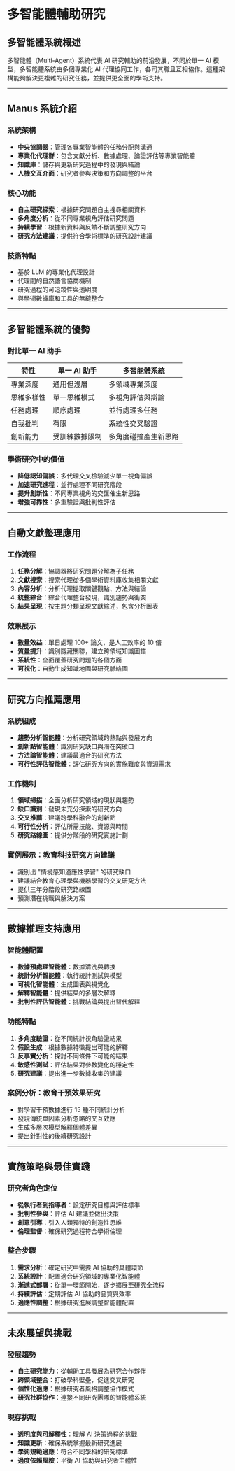 # 多智能體輔助研究

## 多智能體系統概述

多智能體（Multi-Agent）系統代表 AI 研究輔助的前沿發展，不同於單一 AI 模型，多智能體系統由多個專業化 AI 代理協同工作，各司其職且互相協作。這種架構能夠解決更複雜的研究任務，並提供更全面的學術支持。

---

## Manus 系統介紹

### 系統架構
- **中央協調器**：管理各專業智能體的任務分配與溝通
- **專業化代理群**：包含文獻分析、數據處理、論證評估等專業智能體
- **知識庫**：儲存與更新研究過程中的發現與結論
- **人機交互介面**：研究者參與決策和方向調整的平台

### 核心功能
- **自主研究探索**：根據研究問題自主搜尋相關資料
- **多角度分析**：從不同專業視角評估研究問題
- **持續學習**：根據新資料與反饋不斷調整研究方向
- **研究方法建議**：提供符合學術標準的研究設計建議

### 技術特點
- 基於 LLM 的專業化代理設計
- 代理間的自然語言協商機制
- 研究過程的可追蹤性與透明度
- 與學術數據庫和工具的無縫整合

---

## 多智能體系統的優勢

### 對比單一 AI 助手
| 特性 | 單一 AI 助手 | 多智能體系統 |
|------|-------------|-------------|
| 專業深度 | 通用但淺層 | 多領域專業深度 |
| 思維多樣性 | 單一思維模式 | 多視角評估與辯論 |
| 任務處理 | 順序處理 | 並行處理多任務 |
| 自我批判 | 有限 | 系統性交叉驗證 |
| 創新能力 | 受訓練數據限制 | 多角度碰撞產生新思路 |

### 學術研究中的價值
- **降低認知偏誤**：多代理交叉檢驗減少單一視角偏誤
- **加速研究進程**：並行處理不同研究階段
- **提升創新性**：不同專業視角的交匯催生新思路
- **增強可靠性**：多重驗證與批判性評估

---

## 自動文獻整理應用

### 工作流程
1. **任務分解**：協調器將研究問題分解為子任務
2. **文獻搜索**：搜索代理從多個學術資料庫收集相關文獻
3. **內容分析**：分析代理提取關鍵觀點、方法與結論
4. **統整綜合**：綜合代理整合發現，識別趨勢與衝突
5. **結果呈現**：按主題分類呈現文獻綜述，包含分析圖表

### 效果展示
- **數量效益**：單日處理 100+ 論文，是人工效率的 10 倍
- **質量提升**：識別隱藏關聯，建立跨領域知識圖譜
- **系統性**：全面覆蓋研究問題的各個方面
- **可視化**：自動生成知識地圖與研究脈絡圖

---

## 研究方向推薦應用

### 系統組成
- **趨勢分析智能體**：分析研究領域的熱點與發展方向
- **創新點智能體**：識別研究缺口與潛在突破口
- **方法論智能體**：建議最適合的研究方法
- **可行性評估智能體**：評估研究方向的實施難度與資源需求

### 工作機制
1. **領域掃描**：全面分析研究領域的現狀與趨勢
2. **缺口識別**：發現未充分探索的研究方向
3. **交叉推薦**：建議跨學科融合的創新點
4. **可行性分析**：評估所需技能、資源與時間
5. **研究路線圖**：提供分階段的研究實施計劃

### 實例展示：教育科技研究方向建議
- 識別出 "情境感知適應性學習" 的研究缺口
- 建議結合教育心理學與機器學習的交叉研究方法
- 提供三年分階段研究路線圖
- 預測潛在挑戰與解決方案

---

## 數據推理支持應用

### 智能體配置
- **數據預處理智能體**：數據清洗與轉換
- **統計分析智能體**：執行統計測試與模型
- **可視化智能體**：生成圖表與視覺化
- **解釋智能體**：提供結果的多層次解釋
- **批判性評估智能體**：挑戰結論與提出替代解釋

### 功能特點
1. **多角度驗證**：從不同統計視角驗證結果
2. **假設生成**：根據數據特徵提出可能的解釋
3. **反事實分析**：探討不同條件下可能的結果
4. **敏感性測試**：評估結果對參數變化的穩定性
5. **研究建議**：提出進一步數據收集的建議

### 案例分析：教育干預效果研究
- 對學習干預數據進行 15 種不同統計分析
- 發現傳統單因素分析忽略的交互效應
- 生成多層次模型解釋個體差異
- 提出針對性的後續研究設計

---

## 實施策略與最佳實踐

### 研究者角色定位
- **從執行者到指導者**：設定研究目標與評估標準
- **批判性參與**：評估 AI 建議並做出決策
- **創意引導**：引入人類獨特的創造性思維
- **倫理監督**：確保研究過程符合學術倫理

### 整合步驟
1. **需求分析**：確定研究中需要 AI 協助的具體環節
2. **系統設計**：配置適合研究領域的專業化智能體
3. **漸進式部署**：從單一環節開始，逐步擴展至研究全流程
4. **持續評估**：定期評估 AI 協助的品質與效率
5. **適應性調整**：根據研究進展調整智能體配置

---

## 未來展望與挑戰

### 發展趨勢
- **自主研究能力**：從輔助工具發展為研究合作夥伴
- **跨領域整合**：打破學科壁壘，促進交叉研究
- **個性化適應**：根據研究者風格調整協作模式
- **研究社群協作**：連接不同研究團隊的智能體系統

### 現存挑戰
- **透明度與可解釋性**：理解 AI 決策過程的挑戰
- **知識更新**：確保系統掌握最新研究進展
- **學術規範適應**：符合不同學科的研究標準
- **過度依賴風險**：平衡 AI 協助與研究者主體性